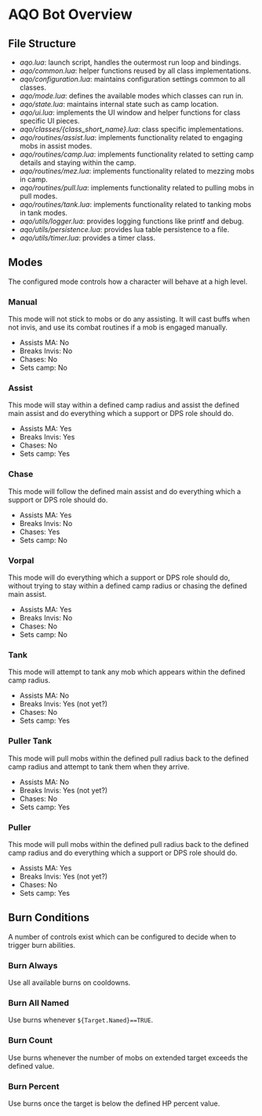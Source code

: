 # AQO Bot Overview

## File Structure

- *aqo.lua*: launch script, handles the outermost run loop and bindings.
- *aqo/common.lua*: helper functions reused by all class implementations.
- *aqo/configuration.lua*: maintains configuration settings common to all classes.
- *aqo/mode.lua*: defines the available modes which classes can run in.
- *aqo/state.lua*: maintains internal state such as camp location.
- *aqo/ui.lua*: implements the UI window and helper functions for class specific UI pieces.
- *aqo/classes/{class_short_name}.lua*: class specific implementations.
- *aqo/routines/assist.lua*: implements functionality related to engaging mobs in assist modes.
- *aqo/routines/camp.lua*: implements functionality related to setting camp details and staying within the camp.
- *aqo/routines/mez.lua*: implements functionality related to mezzing mobs in camp.
- *aqo/routines/pull.lua*: implements functionality related to pulling mobs in pull modes.
- *aqo/routines/tank.lua*: implements functionality related to tanking mobs in tank modes.
- *aqo/utils/logger.lua*: provides logging functions like printf and debug.
- *aqo/utils/persistence.lua*: provides lua table persistence to a file.
- *aqo/utils/timer.lua*: provides a timer class.

## Modes

The configured mode controls how a character will behave at a high level.

### Manual
This mode will not stick to mobs or do any assisting. It will cast buffs when not invis, and use its combat routines if a mob is engaged manually.

- Assists MA: No
- Breaks Invis: No
- Chases: No
- Sets camp: No

### Assist
This mode will stay within a defined camp radius and assist the defined main assist and do everything which a support or DPS role should do.

- Assists MA: Yes
- Breaks Invis: Yes
- Chases: No
- Sets camp: Yes

### Chase
This mode will follow the defined main assist and do everything which a support or DPS role should do.

- Assists MA: Yes
- Breaks Invis: No
- Chases: Yes
- Sets camp: No

### Vorpal
This mode will do everything which a support or DPS role should do, without trying to stay within a defined camp radius or chasing the defined main assist.

- Assists MA: Yes
- Breaks Invis: No
- Chases: No
- Sets camp: No

### Tank
This mode will attempt to tank any mob which appears within the defined camp radius.

- Assists MA: No
- Breaks Invis: Yes (not yet?)
- Chases: No
- Sets camp: Yes

### Puller Tank
This mode will pull mobs within the defined pull radius back to the defined camp radius and attempt to tank them when they arrive.

- Assists MA: No
- Breaks Invis: Yes (not yet?)
- Chases: No
- Sets camp: Yes

### Puller
This mode will pull mobs within the defined pull radius back to the defined camp radius and do everything which a support or DPS role should do.

- Assists MA: Yes
- Breaks Invis: Yes (not yet?)
- Chases: No
- Sets camp: Yes

## Burn Conditions
A number of controls exist which can be configured to decide when to trigger burn abilities.

### Burn Always
Use all available burns on cooldowns.

### Burn All Named
Use burns whenever `${Target.Named}==TRUE`.

### Burn Count
Use burns whenever the number of mobs on extended target exceeds the defined value.

### Burn Percent
Use burns once the target is below the defined HP percent value.
